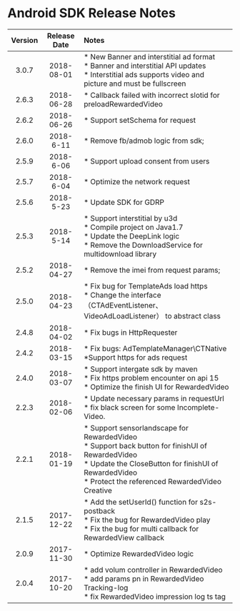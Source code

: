 # Android SDK Release Notes

| Version | Release Date | Notes                                                        |
| :-----: | :----------: | :----------------------------------------------------------- |
|  3.0.7  |  2018-08-01  | * New Banner and interstitial ad format </br> * Banner and interstitial API updates </br>* Interstitial ads supports video and picture and must be fullscreen                                                          |
|  2.6.3  |  2018-06-28  | * Callback failed with incorrect slotid for preloadRewardedVideo |
|  2.6.2  |  2018-06-26  | * Support setSchema for request                              |
|  2.6.0  |  2018-6-11   | * Remove fb/admob logic from sdk;                            |
|  2.5.9  |  2018-6-06   | * Support upload consent from users                          |
|  2.5.7  |  2018-6-04   | * Optimize the network request                               |
|  2.5.6  |  2018-5-23   | * Update SDK for GDRP                                        |
|  2.5.3  |  2018-5-14   | * Support interstitial by u3d<br> * Compile project on Java1.7<br> * Update the DeepLink logic<br> * Remove the DownloadService for multidownload library |
|  2.5.2  |  2018-04-27  | * Remove the imei from request params;                       |
|  2.5.0  |  2018-04-23  | * Fix bug for TemplateAds load https<br> * Change the interface（CTAdEventListener、VideoAdLoadListener） to abstract class |
|  2.4.8  |  2018-04-02  | * Fix bugs in HttpRequester                                  |
|  2.4.2  |  2018-03-15  | * Fix bugs: AdTemplateManager\CTNative<br>*Support https for ads request<br> |
|  2.4.0  |  2018-03-07  | * Support intergate sdk by maven<br>* Fix https problem encounter on api 15<br>  * Optimize the finish UI for RewardedVideo |
|  2.2.3  |  2018-02-06  | * Update necessary params in requestUrl<br> * fix black screen for some Incomplete-Video. |
|  2.2.1  |  2018-01-19  | *  Support sensorlandscape for RewardedVideo<br> * Support back button for finishUI of RewardedVideo<br> * Update the CloseButton for finishUI of RewardedVideo<br> * Protect the referenced RewardedVideo Creative |
|  2.1.5  |  2017-12-22  | * Add the setUserId() function for s2s-postback<br> * Fix the bug for RewardedVideo play<br> * Fix the bug for multi callback for RewardedView callback |
|  2.0.9  |  2017-11-30  | * Optimize RewardedVideo logic                               |
|  2.0.4  |  2017-10-20  | * add volum controller in RewardedVideo<br> * add params pn in RewardedVideo Tracking-log<br>  * fix RewardedVideo impression log ts tag |


